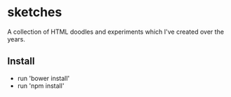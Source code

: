 # sketches

A collection of HTML doodles and experiments which I've created over the years.

## Install

- run 'bower install'
- run 'npm install'
